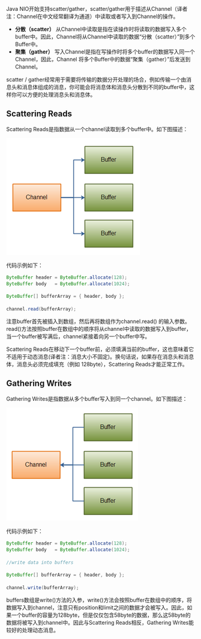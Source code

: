 Java NIO开始支持scatter/gather，scatter/gather用于描述从Channel（译者注：Channel在中文经常翻译为通道）中读取或者写入到Channel的操作。

+ **分散（scatter）** 从Channel中读取是指在读操作时将读取的数据写入多个buffer中。因此，Channel将从Channel中读取的数据“分散（scatter）”到多个Buffer中。
+ **聚集（gather）** 写入Channel是指在写操作时将多个buffer的数据写入同一个Channel，因此，Channel 将多个Buffer中的数据“聚集（gather）”后发送到Channel。

scatter / gather经常用于需要将传输的数据分开处理的场合，例如传输一个由消息头和消息体组成的消息，你可能会将消息体和消息头分散到不同的buffer中，这样你可以方便的处理消息头和消息体。

## Scattering Reads
Scattering Reads是指数据从一个channel读取到多个buffer中。如下图描述：

![Java NIO: Scattering Read](./image/scatter.png "Java NIO: Scattering Read")


代码示例如下：

```java
ByteBuffer header = ByteBuffer.allocate(128);
ByteBuffer body   = ByteBuffer.allocate(1024);

ByteBuffer[] bufferArray = { header, body };

channel.read(bufferArray);
```
注意buffer首先被插入到数组，然后再将数组作为channel.read() 的输入参数。read()方法按照buffer在数组中的顺序将从channel中读取的数据写入到buffer，当一个buffer被写满后，channel紧接着向另一个buffer中写。

Scattering Reads在移动下一个buffer前，必须填满当前的buffer，这也意味着它不适用于动态消息(译者注：消息大小不固定)。换句话说，如果存在消息头和消息体，消息头必须完成填充（例如 128byte），Scattering Reads才能正常工作。

## Gathering Writes

Gathering Writes是指数据从多个buffer写入到同一个channel。如下图描述：

![Java NIO: Gathering Write](./image/gather.png "Java NIO: Gathering Write")

代码示例如下：

```java
ByteBuffer header = ByteBuffer.allocate(128);
ByteBuffer body   = ByteBuffer.allocate(1024);

//write data into buffers

ByteBuffer[] bufferArray = { header, body };

channel.write(bufferArray);
```
 
buffers数组是write()方法的入参，write()方法会按照buffer在数组中的顺序，将数据写入到channel，注意只有position和limit之间的数据才会被写入。因此，如果一个buffer的容量为128byte，但是仅仅包含58byte的数据，那么这58byte的数据将被写入到channel中。因此与Scattering Reads相反，Gathering Writes能较好的处理动态消息。